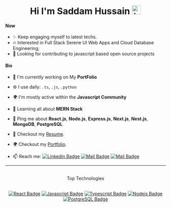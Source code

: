  <h1 align="center">Hi I'm Saddam Hussain <img src="https://user-images.githubusercontent.com/1303154/88677602-1635ba80-d120-11ea-84d8-d263ba5fc3c0.gif" width="28px" alt="hi"></h1>

#### Now

-   ✨ Keep engaging myself to latest techs.
-   :fire: Interested in Full Stack Serene UI Web Apps and Cloud Database Engineering;
-   :calendar: Looking for contributing to javascript based open source projects

#### Bio

-   🏢 I'm currently working on My **PortFolio**
-   ⚙️ I use daily: `.ts`, `.js`, `.python`
-   🌍 I'm mostly active within the **Javascript Community**
-   🌱 Learning all about **MERN Stack**
-   💬 Ping me about **React.js**, **Node.js**, **Express.js**, **Next.js**, **Nest.js**, **MongoDB**, **PostgreSQL**
-   📝 Checkout my [Resume](files/resume.pdf).
-   🌍 Checkout my [Portfolio](https://saddamhussain.vercel.app/).

-   📫 Reach me: [![Linkedin Badge](https://img.shields.io/badge/-Saddam-0e76a8?style=flat&labelColor=0e76a8&logo=linkedin&logoColor=white)](https://www.linkedin.com/in/saddam-hussain-3719b2248/) [![Mail Badge](https://img.shields.io/badge/-@Saddam-e84393?style=flat&labelColor=e84393&logo=instagram&logoColor=white)](https://instagram.com/sad_dam667) [![Mail Badge](https://img.shields.io/badge/-Saddam-c0392b?style=flat&labelColor=c0392b&logo=gmail&logoColor=white)](mailto:arsal0344@gmail.com)

<hr>
<div align="center">
<br>
    Top Technologies
    <br><br>

<!-- TODO: Make technologies links takes you to repositories -->

[![React Badge](https://img.shields.io/badge/-React-61DBFB?style=for-the-badge&labelColor=black&logo=react&logoColor=61DBFB)](#) [![Javascript Badge](https://img.shields.io/badge/-Javascript-F0DB4F?style=for-the-badge&labelColor=black&logo=javascript&logoColor=F0DB4F)](#) [![Typescript Badge](https://img.shields.io/badge/-Typescript-007acc?style=for-the-badge&labelColor=black&logo=typescript&logoColor=007acc)](#) [![Nodejs Badge](https://img.shields.io/badge/-Nodejs-3C873A?style=for-the-badge&labelColor=black&logo=node.js&logoColor=3C873A)](#)[![PostgreSQL Badge](https://img.shields.io/badge/-PostgreSQL-007acc?style=for-the-badge&labelColor=black&logo=PostgreSQL&logoColor=007acc)](#)

</div>
<br>

